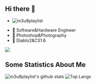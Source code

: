 ## Hi there 👋
+ ![m3u8playlist](https://komarev.com/ghpvc/?username=m3u8playlist)

- 🔭 Software&Hardware Engineer
- 🌱 Photoshop&Photography
- 👯 Diablo2&CS1.6

[<img src="https://img.shields.io/badge/Twitter-1DA1F2?style=for-the-badge&logo=twitter&logoColor=white">](https://x.com/moonzju/)
  
## Some Statistics About Me
![m3u8playlist's github stats](https://github-readme-stats.vercel.app/api?username=m3u8playlist) ![Top Langs](https://github-readme-stats.vercel.app/api/top-langs/?username=m3u8playlist)






